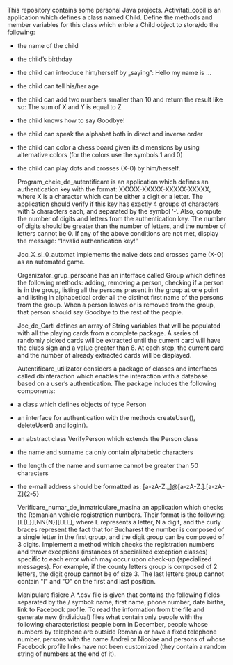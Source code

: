 This repository contains some personal Java projects.
  Activitati_copil is an application which defines a class named Child. Define the methods and member variables for this class 
which enble a Child object to store/do the following:
- the name of the child
- the child’s birthday
- the child can introduce him/herself by „saying”: Hello my name is ...
- the child can tell his/her age
- the child can add two numbers smaller than 10 and return the result like so: The sum of X and Y is equal to Z
- the child knows how to say Goodbye!
- the child can speak the alphabet both in direct and inverse order
- the child can color a chess board given its dimensions by using alternative colors (for the colors use the 
symbols 1 and 0)
- the child can play dots and crosses (X-0) by him/herself.

  Program_cheie_de_autentificare is an application which defines an authentication key with the format: XXXXX-XXXXX-XXXXX-XXXXX,
where X is a character which can be either a digit or a letter. The application should verify if this key has exactly 
4 groups of characters with 5 characters each, and separated by the symbol ‘-‘. Also, compute the number of 
digits and letters from the authentication key. The number of digits should be greater than the number of 
letters, and the number of letters cannot be 0. 
If any of the above conditions are not met, display the message: “Invalid authentication key!”

  Joc_X_si_0_automat implements the naive dots and crosses game (X-O) as an automated game.

  Organizator_grup_persoane has an interface called Group which defines the following methods: adding, removing a person, checking if a 
person is in the group, listing all the persons present in the group at one point and listing in alphabetical order all the
distinct first name of the persons from the group. When a person leaves or is removed from the group, that person 
should say Goodbye to the rest of the people.

  Joc_de_Carti defines an array of String variables that will be populated with all the playing cards from a complete package. A 
series of randomly picked cards will be extracted until the current card will have the clubs sign and a value 
greater than 8. At each step, the current card and the number of already extracted cards will be displayed.

  Autentificare_utilizator considers a package of classes and interfaces called dbInteraction which enables the interaction with a database based 
on a user’s authentication. The package includes the following components:
- a class which defines objects of type Person 
- an interface for authentication with the methods createUser(), deleteUser() and login(). 
- an abstract class VerifyPerson which extends the Person class 
* the name and surname ca only contain alphabetic characters
* the length of the name and surname cannot be greater than 50 characters
* the e-mail address should be formatted as: [a-zA-Z._]@[a-zA-Z.].[a-zA-Z]{2-5}

  Verificare_numar_de_inmatriculare_masina an application which checks the Romanian vehicle registration numbers. Their format is the following: 
[L{L}][NN{N}][LLL], where L represents a letter, N a digit, and the curly braces represent the fact that for Bucharest the 
number is composed of a single letter in the first group, and the digit group can be composed of 3 digits. Implement a 
method which checks the registration numbers and throw exceptions (instances of specialized exception classes) specific 
to each error which may occur upon check-up (specialized messages). For example, if the county letters group is 
composed of 2 letters, the digit group cannot be of size 3. The last letters group cannot contain "I" and "O" on the first 
and last position.

  Manipulare fisiere A *.csv file is given that contains the following fields separated by the / symbol: name, first name, phone number, date
births, link to Facebook profile. To read the information from the file and generate new (individual) files what
contain only people with the following characteristics: people born in December, people whose numbers
by telephone are outside Romania or have a fixed telephone number, persons with the name Andrei or Nicolae and persons of
whose Facebook profile links have not been customized (they contain a random string of numbers at the end of it).

